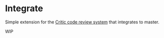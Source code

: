 # Integrate
Simple extension for the [Critic code review system](https://github.com/jensl/critic) that integrates to master.

WIP
